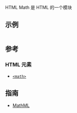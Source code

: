 HTML Math 是 HTML 的一个模块

## 示例

```

```

## 参考

### HTML 元素

- [`<math>`](https://developer.mozilla.org/zh-CN/docs/Web/MathML/Element/math)

## 指南

- [MathML](https://developer.mozilla.org/zh-CN/docs/Web/MathML)

